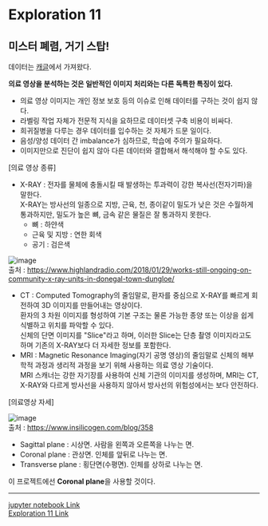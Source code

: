 # Exploration 11
## 미스터 폐렴, 거기 스탑!

데이터는 [캐글](https://www.kaggle.com/paultimothymooney/chest-xray-pneumonia)에서 가져왔다.

**의료 영상을 분석하는 것은 일반적인 이미지 처리와는 다른 독특한 특징이 있다.**
- 의료 영상 이미지는 개인 정보 보호 등의 이슈로 인해 데이터를 구하는 것이 쉽지 않다.
- 라벨링 작업 자체가 전문적 지식을 요하므로 데이터셋 구축 비용이 비싸다.
- 희귀질병을 다루는 경우 데이터를 입수하는 것 자체가 드문 일이다.
- 음성/양성 데이터 간 imbalance가 심하므로, 학습에 주의가 필요하다.
- 이미지만으로 진단이 쉽지 않아 다른 데이터와 결합해서 해석해야 할 수도 있다.

[의료 영상 종류]
- X-RAY : 전자를 물체에 충돌시킬 때 발생하는 투과력이 강한 복사선(전자기파)을 말한다. \
X-RAY는 방사선의 일종으로 지방, 근육, 천, 종이같이 밀도가 낮은 것은 수월하게 통과하지만, 밀도가 높은 뼈, 금속 같은 물질은 잘 통과하지 못한다.   
  - 뼈 : 하얀색
  - 근육 및 지방 : 연한 회색
  - 공기 : 검은색

![image](https://user-images.githubusercontent.com/25050210/130027661-61a12484-671a-438e-b0b9-2b4b2f5d4224.png)    
출처 : https://www.highlandradio.com/2018/01/29/works-still-ongoing-on-community-x-ray-units-in-donegal-town-dungloe/

  

- CT : Computed Tomography의 줄임말로, 환자를 중심으로 X-RAY를 빠르게 회전하여 3D 이미지를 만들어내는 영상이다. \
환자의 3 차원 이미지를 형성하여 기본 구조는 물론 가능한 종양 또는 이상을 쉽게 식별하고 위치를 파악할 수 있다. \
신체의 단면 이미지를 "Slice"라고 하며, 이러한 Slice는 단층 촬영 이미지라고도 하며 기존의 X-RAY보다 더 자세한 정보를 포함한다.
- MRI : Magnetic Resonance Imaging(자기 공명 영상)의 줄임말로 신체의 해부학적 과정과 생리적 과정을 보기 위해 사용하는 의료 영상 기술이다. \
MRI 스캐너는 강한 자기장를 사용하여 신체 기관의 이미지를 생성하며, MRI는 CT, X-RAY와 다르게 방사선을 사용하지 않아서 방사선의 위험성에서는 보다 안전하다.

[의료영상 자세]   

![image](https://user-images.githubusercontent.com/25050210/130027278-529a2c36-8e76-4910-8a49-18a8181ee8d2.png)   
출처 : https://www.insilicogen.com/blog/358

- Sagittal plane : 시상면. 사람을 왼쪽과 오른쪽을 나누는 면.
- Coronal plane : 관상면. 인체를 앞뒤로 나누는 면.
- Transverse plane : 횡단면(수평면). 인체를 상하로 나누는 면.

이 프로젝트에선 **Coronal plane**을 사용할 것이다.


-------

[jupyter notebook Link](https://github.com/kalina007/AIFFEL_EXPLORATION/blob/main/Exploration_11/practice.ipynb)     
[Exploration 11 Link](https://github.com/kalina007/AIFFEL_EXPLORATION/blob/main/Exploration_11/Exploration_11.ipynb)
